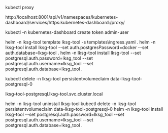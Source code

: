 kubectl proxy

http://localhost:8001/api/v1/namespaces/kubernetes-dashboard/services/https:kubernetes-dashboard:/proxy/

kubectl -n kubernetes-dashboard create token admin-user

helm -n lksg-tool template lksg-tool -s templates\ingress.yaml .
helm -n lksg-tool install lksg-tool --set auth.postgresPassword=docker --set auth.database=lksg-tool .
helm -n lksg-tool install lksg-tool --set postgresql.auth.password=lksg_tool --set postgresql.auth.username=lksg_tool --set postgresql.auth.database=lksg_tool .

kubectl delete -n lksg-tool persistentvolumeclaim data-lksg-tool-postgresql-0

lksg-tool-postgresql.lksg-tool.svc.cluster.local


helm -n lksg-tool uninstall lksg-tool
kubectl delete -n lksg-tool persistentvolumeclaim data-lksg-tool-postgresql-0
helm -n lksg-tool install lksg-tool --set postgresql.auth.password=lksg_tool --set postgresql.auth.username=lksg_tool --set postgresql.auth.database=lksg_tool .